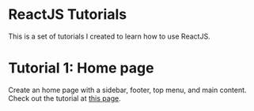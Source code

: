 # ReactJS Tutorials

This is a set of tutorials I created to learn how to use ReactJS.

# Tutorial 1: Home page

Create an home page with a sidebar, footer, top menu, and main content. Check out the tutorial at [this page](https://github.com/sasadangelo/reactjs-tutorials/tree/master/home).
